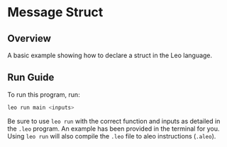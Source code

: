 # Message Struct

## Overview

A basic example showing how to declare a struct in the Leo language.

## Run Guide

To run this program, run:
```bash
leo run main <inputs>
```

Be sure to use `leo run` with the correct function and inputs as detailed in the `.leo` program. An example has been provided in the terminal for you. Using `leo run` will also compile the `.leo` file to aleo instructions (`.aleo`).
